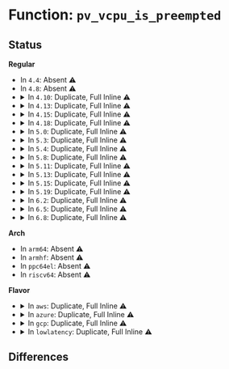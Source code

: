# Function: <code>pv_vcpu_is_preempted</code>

## Status
<b>Regular</b>
<ul>
<li>
In <code>4.4</code>: Absent ⚠️
</li>
<li>
In <code>4.8</code>: Absent ⚠️
</li>
<li>
<details>
<summary>In <code>4.10</code>: Duplicate, Full Inline ⚠️</summary>

**Collision:** Static Duplication

**Inline:** Full

**Transformation:** False

**Instances:**

```
In kernel/locking/mutex.c (ffffffff810d51d8)
Location: arch/x86/include/asm/paravirt.h:676
Inline: True
Inline callers:
  - kernel/locking/mutex.c:mutex_optimistic_spin
  - kernel/locking/mutex.c:mutex_spin_on_owner
```
```
In kernel/locking/osq_lock.c (ffffffff810d5917)
Location: arch/x86/include/asm/paravirt.h:676
Inline: True
Inline callers:
  - kernel/locking/osq_lock.c:osq_lock
```
```
In kernel/locking/rwsem-xadd.c (ffffffff818d27f7)
Location: arch/x86/include/asm/paravirt.h:676
Inline: True
Inline callers:
  - kernel/locking/rwsem-xadd.c:rwsem_down_write_failed_killable
  - kernel/locking/rwsem-xadd.c:rwsem_down_write_failed
  - kernel/locking/rwsem-xadd.c:rwsem_spin_on_owner
```
</details>
</li>
<li>
<details>
<summary>In <code>4.13</code>: Duplicate, Full Inline ⚠️</summary>

**Collision:** Static Duplication

**Inline:** Full

**Transformation:** False

**Instances:**

```
In kernel/locking/mutex.c (ffffffff810d41e9)
Location: arch/x86/include/asm/paravirt.h:723
Inline: True
Inline callers:
  - kernel/locking/mutex.c:mutex_spin_on_owner
```
```
In kernel/locking/osq_lock.c (ffffffff810d4897)
Location: arch/x86/include/asm/paravirt.h:723
Inline: True
Inline callers:
  - kernel/locking/osq_lock.c:osq_lock
```
```
In kernel/locking/qspinlock.c (ffffffff810d4e3d)
Location: arch/x86/include/asm/paravirt.h:723
Inline: True
Inline callers:
  - kernel/locking/qspinlock.c:__pv_queued_spin_lock_slowpath
```
```
In kernel/locking/rwsem-xadd.c (ffffffff819096be)
Location: arch/x86/include/asm/paravirt.h:723
Inline: True
Inline callers:
  - kernel/locking/rwsem-xadd.c:rwsem_down_write_failed_killable
  - kernel/locking/rwsem-xadd.c:rwsem_down_write_failed
  - kernel/locking/rwsem-xadd.c:rwsem_spin_on_owner
```
</details>
</li>
<li>
<details>
<summary>In <code>4.15</code>: Duplicate, Full Inline ⚠️</summary>

**Collision:** Static Duplication

**Inline:** Full

**Transformation:** False

**Instances:**

```
In kernel/locking/mutex.c (ffffffff810dc142)
Location: arch/x86/include/asm/paravirt.h:687
Inline: True
Inline callers:
  - kernel/locking/mutex.c:mutex_spin_on_owner
```
```
In kernel/locking/osq_lock.c (ffffffff810dc80e)
Location: arch/x86/include/asm/paravirt.h:687
Inline: True
Inline callers:
  - kernel/locking/osq_lock.c:osq_lock
```
```
In kernel/locking/qspinlock.c (ffffffff810dcc80)
Location: arch/x86/include/asm/paravirt.h:687
Inline: True
Inline callers:
  - kernel/locking/qspinlock.c:__pv_queued_spin_lock_slowpath
```
```
In kernel/locking/rwsem-xadd.c (ffffffff819938fc)
Location: arch/x86/include/asm/paravirt.h:687
Inline: True
Inline callers:
  - kernel/locking/rwsem-xadd.c:rwsem_down_write_failed_killable
  - kernel/locking/rwsem-xadd.c:rwsem_down_write_failed
  - kernel/locking/rwsem-xadd.c:rwsem_spin_on_owner
```
</details>
</li>
<li>
<details>
<summary>In <code>4.18</code>: Duplicate, Full Inline ⚠️</summary>

**Collision:** Static Duplication

**Inline:** Full

**Transformation:** False

**Instances:**

```
In kernel/sched/core.c (ffffffff810c1502)
Location: arch/x86/include/asm/paravirt.h:692
Inline: True
Inline callers:
  - kernel/sched/core.c:available_idle_cpu
```
```
In kernel/locking/mutex.c (ffffffff810e4755)
Location: arch/x86/include/asm/paravirt.h:692
Inline: True
Inline callers:
  - kernel/locking/mutex.c:mutex_spin_on_owner
```
```
In kernel/locking/osq_lock.c (ffffffff810e4e54)
Location: arch/x86/include/asm/paravirt.h:692
Inline: True
Inline callers:
  - kernel/locking/osq_lock.c:osq_lock
```
```
In kernel/locking/qspinlock.c (ffffffff810e5276)
Location: arch/x86/include/asm/paravirt.h:692
Inline: True
Inline callers:
  - kernel/locking/qspinlock.c:__pv_queued_spin_lock_slowpath
```
```
In kernel/locking/rwsem-xadd.c (ffffffff819efe1a)
Location: arch/x86/include/asm/paravirt.h:692
Inline: True
Inline callers:
  - kernel/locking/rwsem-xadd.c:rwsem_down_write_failed_killable
  - kernel/locking/rwsem-xadd.c:rwsem_down_write_failed
  - kernel/locking/rwsem-xadd.c:rwsem_spin_on_owner
```
</details>
</li>
<li>
<details>
<summary>In <code>5.0</code>: Duplicate, Full Inline ⚠️</summary>

**Collision:** Static Duplication

**Inline:** Full

**Transformation:** False

**Instances:**

```
In kernel/sched/core.c (ffffffff810ca832)
Location: arch/x86/include/asm/paravirt.h:671
Inline: True
Inline callers:
  - kernel/sched/core.c:available_idle_cpu
```
```
In kernel/locking/mutex.c (ffffffff810efd45)
Location: arch/x86/include/asm/paravirt.h:671
Inline: True
Inline callers:
  - kernel/locking/mutex.c:mutex_spin_on_owner
```
```
In kernel/locking/osq_lock.c (ffffffff810f0434)
Location: arch/x86/include/asm/paravirt.h:671
Inline: True
Inline callers:
  - kernel/locking/osq_lock.c:osq_lock
```
```
In kernel/locking/qspinlock.c (ffffffff810f0859)
Location: arch/x86/include/asm/paravirt.h:671
Inline: True
Inline callers:
  - kernel/locking/qspinlock.c:__pv_queued_spin_lock_slowpath
```
```
In kernel/locking/rwsem-xadd.c (ffffffff81a2b84c)
Location: arch/x86/include/asm/paravirt.h:671
Inline: True
Inline callers:
  - kernel/locking/rwsem-xadd.c:rwsem_down_write_failed_killable
  - kernel/locking/rwsem-xadd.c:rwsem_down_write_failed
  - kernel/locking/rwsem-xadd.c:rwsem_spin_on_owner
```
</details>
</li>
<li>
<details>
<summary>In <code>5.3</code>: Duplicate, Full Inline ⚠️</summary>

**Collision:** Static Duplication

**Inline:** Full

**Transformation:** False

**Instances:**

```
In arch/x86/kernel/kvm.c (ffffffff810765da)
Location: arch/x86/include/asm/paravirt.h:672
Inline: True
Inline callers:
  - arch/x86/kernel/kvm.c:kvm_smp_send_call_func_ipi
```
```
In kernel/sched/core.c (ffffffff810d24dd)
Location: arch/x86/include/asm/paravirt.h:672
Inline: True
Inline callers:
  - kernel/sched/core.c:available_idle_cpu
```
```
In kernel/locking/mutex.c (ffffffff810f77a6)
Location: arch/x86/include/asm/paravirt.h:672
Inline: True
Inline callers:
  - kernel/locking/mutex.c:mutex_spin_on_owner
```
```
In kernel/locking/rwsem.c (ffffffff810f85fc)
Location: arch/x86/include/asm/paravirt.h:672
Inline: True
Inline callers:
  - kernel/locking/rwsem.c:rwsem_down_write_slowpath
  - kernel/locking/rwsem.c:rwsem_down_read_slowpath
  - kernel/locking/rwsem.c:rwsem_spin_on_owner
```
```
In kernel/locking/osq_lock.c (ffffffff810f8aad)
Location: arch/x86/include/asm/paravirt.h:672
Inline: True
Inline callers:
  - kernel/locking/osq_lock.c:osq_lock
```
```
In kernel/locking/qspinlock.c (ffffffff810f90db)
Location: arch/x86/include/asm/paravirt.h:672
Inline: True
Inline callers:
  - kernel/locking/qspinlock.c:__pv_queued_spin_lock_slowpath
```
</details>
</li>
<li>
<details>
<summary>In <code>5.4</code>: Duplicate, Full Inline ⚠️</summary>

**Collision:** Static Duplication

**Inline:** Full

**Transformation:** False

**Instances:**

```
In arch/x86/kernel/kvm.c (ffffffff810775ea)
Location: arch/x86/include/asm/paravirt.h:660
Inline: True
Inline callers:
  - arch/x86/kernel/kvm.c:kvm_smp_send_call_func_ipi
```
```
In kernel/sched/core.c (ffffffff810dc94d)
Location: arch/x86/include/asm/paravirt.h:660
Inline: True
Inline callers:
  - kernel/sched/core.c:available_idle_cpu
```
```
In kernel/locking/mutex.c (ffffffff81103566)
Location: arch/x86/include/asm/paravirt.h:660
Inline: True
Inline callers:
  - kernel/locking/mutex.c:mutex_spin_on_owner
```
```
In kernel/locking/rwsem.c (ffffffff81104444)
Location: arch/x86/include/asm/paravirt.h:660
Inline: True
Inline callers:
  - kernel/locking/rwsem.c:rwsem_down_write_slowpath
  - kernel/locking/rwsem.c:rwsem_down_read_slowpath
  - kernel/locking/rwsem.c:rwsem_spin_on_owner
```
```
In kernel/locking/osq_lock.c (ffffffff811048bd)
Location: arch/x86/include/asm/paravirt.h:660
Inline: True
Inline callers:
  - kernel/locking/osq_lock.c:osq_lock
```
</details>
</li>
<li>
<details>
<summary>In <code>5.8</code>: Duplicate, Full Inline ⚠️</summary>

**Collision:** Static Duplication

**Inline:** Full

**Transformation:** False

**Instances:**

```
In arch/x86/kernel/kvm.c (ffffffff8107e83a)
Location: arch/x86/include/asm/paravirt.h:674
Inline: True
Inline callers:
  - arch/x86/kernel/kvm.c:kvm_smp_send_call_func_ipi
```
```
In kernel/sched/core.c (ffffffff810e54cc)
Location: arch/x86/include/asm/paravirt.h:674
Inline: True
Inline callers:
  - kernel/sched/core.c:available_idle_cpu
```
```
In kernel/locking/mutex.c (ffffffff8110e085)
Location: arch/x86/include/asm/paravirt.h:674
Inline: True
Inline callers:
  - kernel/locking/mutex.c:mutex_spin_on_owner
```
```
In kernel/locking/rwsem.c (ffffffff8110f0c3)
Location: arch/x86/include/asm/paravirt.h:674
Inline: True
Inline callers:
  - kernel/locking/rwsem.c:rwsem_down_write_slowpath
  - kernel/locking/rwsem.c:rwsem_down_read_slowpath
  - kernel/locking/rwsem.c:rwsem_spin_on_owner
```
```
In kernel/locking/osq_lock.c (ffffffff8110f66f)
Location: arch/x86/include/asm/paravirt.h:674
Inline: True
Inline callers:
  - kernel/locking/osq_lock.c:osq_lock
```
</details>
</li>
<li>
<details>
<summary>In <code>5.11</code>: Duplicate, Full Inline ⚠️</summary>

**Collision:** Static Duplication

**Inline:** Full

**Transformation:** False

**Instances:**

```
In arch/x86/kernel/kvm.c (ffffffff8107e46a)
Location: arch/x86/include/asm/paravirt.h:572
Inline: True
Inline callers:
  - arch/x86/kernel/kvm.c:kvm_smp_send_call_func_ipi
```
```
In kernel/sched/core.c (ffffffff810e2f7c)
Location: arch/x86/include/asm/paravirt.h:572
Inline: True
Inline callers:
  - kernel/sched/core.c:available_idle_cpu
```
```
In kernel/locking/mutex.c (ffffffff8110b347)
Location: arch/x86/include/asm/paravirt.h:572
Inline: True
Inline callers:
  - kernel/locking/mutex.c:mutex_spin_on_owner
```
```
In kernel/locking/rwsem.c (ffffffff8110c295)
Location: arch/x86/include/asm/paravirt.h:572
Inline: True
Inline callers:
  - kernel/locking/rwsem.c:rwsem_down_write_slowpath
  - kernel/locking/rwsem.c:rwsem_spin_on_owner
```
```
In kernel/locking/osq_lock.c (ffffffff8110c82f)
Location: arch/x86/include/asm/paravirt.h:572
Inline: True
Inline callers:
  - kernel/locking/osq_lock.c:osq_lock
```
</details>
</li>
<li>
<details>
<summary>In <code>5.13</code>: Duplicate, Full Inline ⚠️</summary>

**Collision:** Static Duplication

**Inline:** Full

**Transformation:** False

**Instances:**

```
In arch/x86/kernel/kvm.c (ffffffff8107f58a)
Location: arch/x86/include/asm/paravirt.h:605
Inline: True
Inline callers:
  - arch/x86/kernel/kvm.c:kvm_smp_send_call_func_ipi
```
```
In kernel/sched/core.c (ffffffff810e4e4c)
Location: arch/x86/include/asm/paravirt.h:605
Inline: True
Inline callers:
  - kernel/sched/core.c:available_idle_cpu
```
```
In kernel/locking/mutex.c (ffffffff8110d1d7)
Location: arch/x86/include/asm/paravirt.h:605
Inline: True
Inline callers:
  - kernel/locking/mutex.c:mutex_spin_on_owner
```
```
In kernel/locking/rwsem.c (ffffffff8110e0da)
Location: arch/x86/include/asm/paravirt.h:605
Inline: True
Inline callers:
  - kernel/locking/rwsem.c:rwsem_down_write_slowpath
  - kernel/locking/rwsem.c:rwsem_spin_on_owner
```
```
In kernel/locking/osq_lock.c (ffffffff8110e65f)
Location: arch/x86/include/asm/paravirt.h:605
Inline: True
Inline callers:
  - kernel/locking/osq_lock.c:osq_lock
```
</details>
</li>
<li>
<details>
<summary>In <code>5.15</code>: Duplicate, Full Inline ⚠️</summary>

**Collision:** Static Duplication

**Inline:** Full

**Transformation:** False

**Instances:**

```
In arch/x86/kernel/kvm.c (ffffffff8108e30c)
Location: arch/x86/include/asm/paravirt.h:605
Inline: True
Inline callers:
  - arch/x86/kernel/kvm.c:kvm_smp_send_call_func_ipi
```
```
In kernel/sched/core.c (ffffffff810fbd5c)
Location: arch/x86/include/asm/paravirt.h:605
Inline: True
Inline callers:
  - kernel/sched/core.c:available_idle_cpu
```
```
In kernel/locking/mutex.c (ffffffff8112ca17)
Location: arch/x86/include/asm/paravirt.h:605
Inline: True
Inline callers:
  - kernel/locking/mutex.c:mutex_spin_on_owner
```
```
In kernel/locking/rwsem.c (ffffffff8112d797)
Location: arch/x86/include/asm/paravirt.h:605
Inline: True
Inline callers:
  - kernel/locking/rwsem.c:rwsem_down_write_slowpath
  - kernel/locking/rwsem.c:rwsem_spin_on_owner
```
```
In kernel/locking/osq_lock.c (ffffffff8112ddd0)
Location: arch/x86/include/asm/paravirt.h:605
Inline: True
Inline callers:
  - kernel/locking/osq_lock.c:osq_lock
```
```
In kernel/locking/rtmutex_api.c (ffffffff81d549cc)
Location: arch/x86/include/asm/paravirt.h:605
Inline: True
```
</details>
</li>
<li>
<details>
<summary>In <code>5.19</code>: Duplicate, Full Inline ⚠️</summary>

**Collision:** Static Duplication

**Inline:** Full

**Transformation:** False

**Instances:**

```
In arch/x86/kernel/kvm.c (ffffffff8109ef3a)
Location: arch/x86/include/asm/paravirt.h:611
Inline: True
Inline callers:
  - arch/x86/kernel/kvm.c:kvm_smp_send_call_func_ipi
```
```
In kernel/sched/core.c (ffffffff81118208)
Location: arch/x86/include/asm/paravirt.h:611
Inline: True
Inline callers:
  - kernel/sched/core.c:available_idle_cpu
```
```
In kernel/locking/mutex.c (ffffffff8114d9c7)
Location: arch/x86/include/asm/paravirt.h:611
Inline: True
Inline callers:
  - kernel/locking/mutex.c:mutex_spin_on_owner
```
```
In kernel/locking/rwsem.c (ffffffff81f25b34)
Location: arch/x86/include/asm/paravirt.h:611
Inline: True
Inline callers:
  - kernel/locking/rwsem.c:rwsem_down_write_slowpath
  - kernel/locking/rwsem.c:rwsem_spin_on_owner
```
```
In kernel/locking/osq_lock.c (ffffffff8114ede0)
Location: arch/x86/include/asm/paravirt.h:611
Inline: True
Inline callers:
  - kernel/locking/osq_lock.c:osq_lock
```
```
In kernel/locking/rtmutex_api.c (ffffffff81f26573)
Location: arch/x86/include/asm/paravirt.h:611
Inline: True
```
</details>
</li>
<li>
<details>
<summary>In <code>6.2</code>: Duplicate, Full Inline ⚠️</summary>

**Collision:** Static Duplication

**Inline:** Full

**Transformation:** False

**Instances:**

```
In arch/x86/kernel/kvm.c (ffffffff810b6bb4)
Location: arch/x86/include/asm/paravirt.h:611
Inline: True
Inline callers:
  - arch/x86/kernel/kvm.c:kvm_smp_send_call_func_ipi
```
```
In kernel/sched/core.c (ffffffff8113f87e)
Location: arch/x86/include/asm/paravirt.h:611
Inline: True
Inline callers:
  - kernel/sched/core.c:available_idle_cpu
```
```
In kernel/locking/mutex.c (ffffffff8117ccab)
Location: arch/x86/include/asm/paravirt.h:611
Inline: True
Inline callers:
  - kernel/locking/mutex.c:mutex_spin_on_owner
```
```
In kernel/locking/rwsem.c (ffffffff820d1505)
Location: arch/x86/include/asm/paravirt.h:611
Inline: True
Inline callers:
  - kernel/locking/rwsem.c:rwsem_down_write_slowpath
  - kernel/locking/rwsem.c:rwsem_spin_on_owner
```
```
In kernel/locking/osq_lock.c (ffffffff8117e022)
Location: arch/x86/include/asm/paravirt.h:611
Inline: True
Inline callers:
  - kernel/locking/osq_lock.c:osq_lock
```
```
In kernel/locking/rtmutex_api.c (ffffffff8117e38c)
Location: arch/x86/include/asm/paravirt.h:611
Inline: True
Inline callers:
  - kernel/locking/rtmutex_api.c:rtmutex_spin_on_owner
```
</details>
</li>
<li>
<details>
<summary>In <code>6.5</code>: Duplicate, Full Inline ⚠️</summary>

**Collision:** Static Duplication

**Inline:** Full

**Transformation:** False

**Instances:**

```
In arch/x86/kernel/kvm.c (ffffffff810b9d54)
Location: arch/x86/include/asm/paravirt.h:606
Inline: True
Inline callers:
  - arch/x86/kernel/kvm.c:kvm_smp_send_call_func_ipi
```
```
In kernel/sched/core.c (ffffffff8114bdce)
Location: arch/x86/include/asm/paravirt.h:606
Inline: True
Inline callers:
  - kernel/sched/core.c:available_idle_cpu
```
```
In kernel/locking/mutex.c (ffffffff8118d84b)
Location: arch/x86/include/asm/paravirt.h:606
Inline: True
Inline callers:
  - kernel/locking/mutex.c:mutex_spin_on_owner
```
```
In kernel/locking/rwsem.c (ffffffff82155791)
Location: arch/x86/include/asm/paravirt.h:606
Inline: True
Inline callers:
  - kernel/locking/rwsem.c:rwsem_down_write_slowpath
  - kernel/locking/rwsem.c:rwsem_spin_on_owner
```
```
In kernel/locking/osq_lock.c (ffffffff8118ecc2)
Location: arch/x86/include/asm/paravirt.h:606
Inline: True
Inline callers:
  - kernel/locking/osq_lock.c:osq_lock
```
```
In kernel/locking/rtmutex_api.c (ffffffff82156477)
Location: arch/x86/include/asm/paravirt.h:606
Inline: True
```
</details>
</li>
<li>
<details>
<summary>In <code>6.8</code>: Duplicate, Full Inline ⚠️</summary>

**Collision:** Static Duplication

**Inline:** Full

**Transformation:** False

**Instances:**

```
In arch/x86/kernel/kvm.c (ffffffff810c0fa4)
Location: arch/x86/include/asm/paravirt.h:604
Inline: True
Inline callers:
  - arch/x86/kernel/kvm.c:kvm_smp_send_call_func_ipi
```
```
In kernel/sched/core.c (ffffffff81157b7e)
Location: arch/x86/include/asm/paravirt.h:604
Inline: True
Inline callers:
  - kernel/sched/core.c:available_idle_cpu
```
```
In kernel/locking/mutex.c (ffffffff8119c1fb)
Location: arch/x86/include/asm/paravirt.h:604
Inline: True
Inline callers:
  - kernel/locking/mutex.c:mutex_spin_on_owner
```
```
In kernel/locking/rwsem.c (ffffffff822385d1)
Location: arch/x86/include/asm/paravirt.h:604
Inline: True
Inline callers:
  - kernel/locking/rwsem.c:rwsem_down_write_slowpath
  - kernel/locking/rwsem.c:rwsem_spin_on_owner
```
```
In kernel/locking/osq_lock.c (ffffffff8119d670)
Location: arch/x86/include/asm/paravirt.h:604
Inline: True
Inline callers:
  - kernel/locking/osq_lock.c:osq_lock
```
```
In kernel/locking/rtmutex_api.c (ffffffff822392b7)
Location: arch/x86/include/asm/paravirt.h:604
Inline: True
```
</details>
</li>
</ul>
<b>Arch</b>
<ul>
<li>
In <code>arm64</code>: Absent ⚠️
</li>
<li>
In <code>armhf</code>: Absent ⚠️
</li>
<li>
In <code>ppc64el</code>: Absent ⚠️
</li>
<li>
In <code>riscv64</code>: Absent ⚠️
</li>
</ul>
<b>Flavor</b>
<ul>
<li>
<details>
<summary>In <code>aws</code>: Duplicate, Full Inline ⚠️</summary>

**Collision:** Static Duplication

**Inline:** Full

**Transformation:** False

**Instances:**

```
In arch/x86/kernel/kvm.c (ffffffff810765ea)
Location: arch/x86/include/asm/paravirt.h:660
Inline: True
Inline callers:
  - arch/x86/kernel/kvm.c:kvm_smp_send_call_func_ipi
```
```
In kernel/sched/core.c (ffffffff810d6b5d)
Location: arch/x86/include/asm/paravirt.h:660
Inline: True
Inline callers:
  - kernel/sched/core.c:available_idle_cpu
```
```
In kernel/locking/mutex.c (ffffffff810fc876)
Location: arch/x86/include/asm/paravirt.h:660
Inline: True
Inline callers:
  - kernel/locking/mutex.c:mutex_spin_on_owner
```
```
In kernel/locking/rwsem.c (ffffffff810fd754)
Location: arch/x86/include/asm/paravirt.h:660
Inline: True
Inline callers:
  - kernel/locking/rwsem.c:rwsem_down_write_slowpath
  - kernel/locking/rwsem.c:rwsem_down_read_slowpath
  - kernel/locking/rwsem.c:rwsem_spin_on_owner
```
```
In kernel/locking/osq_lock.c (ffffffff810fdbcd)
Location: arch/x86/include/asm/paravirt.h:660
Inline: True
Inline callers:
  - kernel/locking/osq_lock.c:osq_lock
```
</details>
</li>
<li>
<details>
<summary>In <code>azure</code>: Duplicate, Full Inline ⚠️</summary>

**Collision:** Static Duplication

**Inline:** Full

**Transformation:** False

**Instances:**

```
In arch/x86/kernel/kvm.c (ffffffff8106657a)
Location: arch/x86/include/asm/paravirt.h:660
Inline: True
Inline callers:
  - arch/x86/kernel/kvm.c:kvm_smp_send_call_func_ipi
```
```
In kernel/sched/core.c (ffffffff810c544d)
Location: arch/x86/include/asm/paravirt.h:660
Inline: True
Inline callers:
  - kernel/sched/core.c:available_idle_cpu
```
```
In kernel/locking/mutex.c (ffffffff810eca86)
Location: arch/x86/include/asm/paravirt.h:660
Inline: True
Inline callers:
  - kernel/locking/mutex.c:mutex_spin_on_owner
```
```
In kernel/locking/rwsem.c (ffffffff810ed94e)
Location: arch/x86/include/asm/paravirt.h:660
Inline: True
Inline callers:
  - kernel/locking/rwsem.c:rwsem_down_write_slowpath
  - kernel/locking/rwsem.c:rwsem_down_read_slowpath
  - kernel/locking/rwsem.c:rwsem_spin_on_owner
```
```
In kernel/locking/osq_lock.c (ffffffff810eddcd)
Location: arch/x86/include/asm/paravirt.h:660
Inline: True
Inline callers:
  - kernel/locking/osq_lock.c:osq_lock
```
</details>
</li>
<li>
<details>
<summary>In <code>gcp</code>: Duplicate, Full Inline ⚠️</summary>

**Collision:** Static Duplication

**Inline:** Full

**Transformation:** False

**Instances:**

```
In arch/x86/kernel/kvm.c (ffffffff8107659a)
Location: arch/x86/include/asm/paravirt.h:660
Inline: True
Inline callers:
  - arch/x86/kernel/kvm.c:kvm_smp_send_call_func_ipi
```
```
In kernel/sched/core.c (ffffffff810d379d)
Location: arch/x86/include/asm/paravirt.h:660
Inline: True
Inline callers:
  - kernel/sched/core.c:available_idle_cpu
```
```
In kernel/locking/mutex.c (ffffffff810f9a36)
Location: arch/x86/include/asm/paravirt.h:660
Inline: True
Inline callers:
  - kernel/locking/mutex.c:mutex_spin_on_owner
```
```
In kernel/locking/rwsem.c (ffffffff810fa914)
Location: arch/x86/include/asm/paravirt.h:660
Inline: True
Inline callers:
  - kernel/locking/rwsem.c:rwsem_down_write_slowpath
  - kernel/locking/rwsem.c:rwsem_down_read_slowpath
  - kernel/locking/rwsem.c:rwsem_spin_on_owner
```
```
In kernel/locking/osq_lock.c (ffffffff810fad8d)
Location: arch/x86/include/asm/paravirt.h:660
Inline: True
Inline callers:
  - kernel/locking/osq_lock.c:osq_lock
```
</details>
</li>
<li>
<details>
<summary>In <code>lowlatency</code>: Duplicate, Full Inline ⚠️</summary>

**Collision:** Static Duplication

**Inline:** Full

**Transformation:** False

**Instances:**

```
In arch/x86/kernel/kvm.c (ffffffff8107876a)
Location: arch/x86/include/asm/paravirt.h:660
Inline: True
Inline callers:
  - arch/x86/kernel/kvm.c:kvm_smp_send_call_func_ipi
```
```
In kernel/sched/core.c (ffffffff810de71d)
Location: arch/x86/include/asm/paravirt.h:660
Inline: True
Inline callers:
  - kernel/sched/core.c:available_idle_cpu
```
```
In kernel/locking/mutex.c (ffffffff81104ba8)
Location: arch/x86/include/asm/paravirt.h:660
Inline: True
Inline callers:
  - kernel/locking/mutex.c:mutex_spin_on_owner
```
```
In kernel/locking/rwsem.c (ffffffff81105ae6)
Location: arch/x86/include/asm/paravirt.h:660
Inline: True
Inline callers:
  - kernel/locking/rwsem.c:rwsem_down_write_slowpath
  - kernel/locking/rwsem.c:rwsem_down_read_slowpath
  - kernel/locking/rwsem.c:rwsem_spin_on_owner
```
```
In kernel/locking/osq_lock.c (ffffffff81105f5d)
Location: arch/x86/include/asm/paravirt.h:660
Inline: True
Inline callers:
  - kernel/locking/osq_lock.c:osq_lock
```
</details>
</li>
</ul>

## Differences
